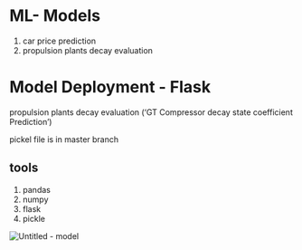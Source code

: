 # ML- Models
1. car price prediction
2. propulsion plants decay evaluation

# Model Deployment - Flask
propulsion plants decay evaluation  (‘GT Compressor decay state coefficient Prediction’)

pickel file is in master branch

## tools
1. pandas
2. numpy
3. flask
4. pickle

![Untitled - model](https://user-images.githubusercontent.com/61379632/99529947-a7c68200-29c6-11eb-8b18-1a082295f2c0.png)


